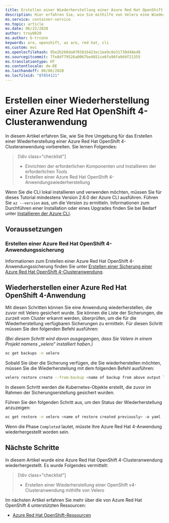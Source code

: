```yaml
---
title: Erstellen einer Wiederherstellung einer Azure Red Hat OpenShift 4-Clusteranwendung mithilfe von Velero
description: Hier erfahren Sie, wie Sie mithilfe von Velero eine Wiederherstellung Ihrer Azure Red Hat OpenShift-Clusteranwendungen erstellen.
ms.service: container-service
ms.topic: article
ms.date: 06/22/2020
author: troy0820
ms.author: b-trconn
keywords: aro, openshift, az aro, red hat, cli
ms.custom: mvc
ms.openlocfilehash: 95e2b268da0785816423ec1ee9c8e31730d48ed8
ms.sourcegitcommit: 7fe8df79526a0067be4651ce6fa96fa9d4f21355
ms.translationtype: HT
ms.contentlocale: de-DE
ms.lasthandoff: 08/06/2020
ms.locfileid: "87854121"
---
```

# <a name="create-an-azure-red-hat-openshift-4-cluster-application-restore"></a>Erstellen einer Wiederherstellung einer Azure Red Hat OpenShift 4-Clusteranwendung

In diesem Artikel erfahren Sie, wie Sie Ihre Umgebung für das Erstellen einer Wiederherstellung einer Azure Red Hat OpenShift 4-Clusteranwendung vorbereiten. Sie lernen Folgendes:

> [!div class="checklist"]
> * Einrichten der erforderlichen Komponenten und Installieren der erforderlichen Tools
> * Erstellen einer Azure Red Hat OpenShift 4-Anwendungswiederherstellung

Wenn Sie die CLI lokal installieren und verwenden möchten, müssen Sie für dieses Tutorial mindestens Version 2.6.0 der Azure CLI ausführen. Führen Sie `az --version` aus, um die Version zu ermitteln. Informationen zum Durchführen einer Installation oder eines Upgrades finden Sie bei Bedarf unter [Installieren der Azure CLI](https://docs.microsoft.com/cli/azure/install-azure-cli?view=azure-cli-latest).

## <a name="before-you-begin"></a>Voraussetzungen

### <a name="create-an-azure-red-hat-openshift-4-application-backup"></a>Erstellen einer Azure Red Hat OpenShift 4-Anwendungssicherung

Informationen zum Erstellen einer Azure Red Hat OpenShift 4-Anwendungssicherung finden Sie unter [Erstellen einer Sicherung einer Azure Red Hat OpenShift 4-Clusteranwendung](./howto-create-a-backup.md).

## <a name="restore-an-azure-red-hat-openshift-4-application"></a>Wiederherstellen einer Azure Red Hat OpenShift 4-Anwendung

Mit diesen Schritten können Sie eine Anwendung wiederherstellen, die zuvor mit Velero gesichert wurde.
Sie können die Liste der Sicherungen, die zurzeit vom Cluster erkannt werden, überprüfen, um die für die Wiederherstellung verfügbaren Sicherungen zu ermitteln.  Für diesen Schritt müssen Sie den folgenden Befehl ausführen:

_(Bei diesem Schritt wird davon ausgegangen, dass Sie Velero in einem Projekt namens „velero“ installiert haben.)_

```bash
oc get backups -n velero
```

Sobald Sie über die Sicherung verfügen, die Sie wiederherstellen möchten, müssen Sie die Wiederherstellung mit dem folgenden Befehl ausführen:

```bash
velero restore create --from-backup <name of backup from above output list>
```

In diesem Schritt werden die Kubernetes-Objekte erstellt, die zuvor im Rahmen der Sicherungserstellung gesichert wurden.

Führen Sie den folgenden Schritt aus, um den Status der Wiederherstellung anzuzeigen:

```bash
oc get restore -n velero <name of restore created previously> -o yaml
```
Wenn die Phase `Completed` lautet, müsste Ihre Azure Red Hat 4-Anwendung wiederhergestellt worden sein.

## <a name="next-steps"></a>Nächste Schritte

In diesem Artikel wurde eine Azure Red Hat OpenShift 4-Clusteranwendung wiederhergestellt. Es wurde Folgendes vermittelt:

> [!div class="checklist"]
> * Erstellen einer Wiederherstellung einer OpenShift v4-Clusteranwendung mithilfe von Velero


Im nächsten Artikel erfahren Sie mehr über die von Azure Red Hat OpenShift 4 unterstützten Ressourcen:

* [Azure Red Hat OpenShift-Ressourcen](supported-resources.md)


